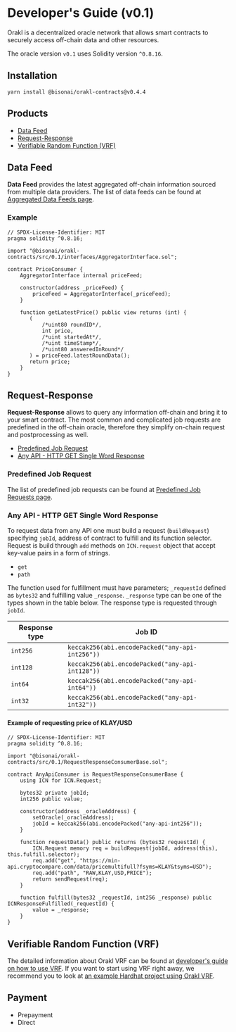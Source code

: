 # Developer's Guide (v0.1)

Orakl is a decentralized oracle network that allows smart contracts to securely access off-chain data and other resources.

The oracle version `v0.1` uses Solidity version `^0.8.16`.

## Installation

```
yarn install @bisonai/orakl-contracts@v0.4.4
```

## Products

* [Data Feed](#data-feed)
* [Request-Response](#request-response)
* [Verifiable Random Function (VRF)](#verifiable-random-function-vrf)

## Data Feed

**Data Feed** provides the latest aggregated off-chain information sourced from multiple data providers.
The list of data feeds can be found at [Aggregated Data Feeds page](aggregated-data-feeds.md).

### Example

```Solidity
// SPDX-License-Identifier: MIT
pragma solidity ^0.8.16;

import "@bisonai/orakl-contracts/src/0.1/interfaces/AggregatorInterface.sol";

contract PriceConsumer {
    AggregatorInterface internal priceFeed;

    constructor(address _priceFeed) {
        priceFeed = AggregatorInterface(_priceFeed);
    }

    function getLatestPrice() public view returns (int) {
       (
           /*uint80 roundID*/,
           int price,
           /*uint startedAt*/,
           /*uint timeStamp*/,
           /*uint80 answeredInRound*/
       ) = priceFeed.latestRoundData();
       return price;
    }
}

```

## Request-Response

**Request-Response** allows to query any information off-chain and bring it to your smart contract.
The most common and complicated job requests are predefined in the off-chain oracle, therefore they simplify on-chain request and postprocessing as well.

* [Predefined Job Request](#predefined-job-request)
* [Any API - HTTP GET Single Word Response](#any-api---http-get-single-word-response)

### Predefined Job Request

The list of predefined job requests can be found at [Predefined Job Requests page](predefined-job-requests.md).

### Any API - HTTP GET Single Word Response

To request data from any API one must build a request (`buildRequest`) specifying `jobId`, address of contract to fulfill and its function selector.
Request is build through `add` methods on `ICN.request` object that accept key-value pairs in a form of strings.

* `get`
* `path`

The function used for fulfillment must have parameters; `_requestId` defined as `bytes32` and fulfilling value `_response`.
`_response` type can be one of the types shown in the table below.
The response type is requested through `jobId`.

| Response type | Job ID                                          |
|---------------|-------------------------------------------------|
| `int256`      | `keccak256(abi.encodePacked("any-api-int256"))` |
| `int128`      | `keccak256(abi.encodePacked("any-api-int128"))` |
| `int64`       | `keccak256(abi.encodePacked("any-api-int64"))`  |
| `int32`       | `keccak256(abi.encodePacked("any-api-int32"))`  |

#### Example of requesting price of KLAY/USD

```Solidity
// SPDX-License-Identifier: MIT
pragma solidity ^0.8.16;

import "@bisonai/orakl-contracts/src/0.1/RequestResponseConsumerBase.sol";

contract AnyApiConsumer is RequestResponseConsumerBase {
    using ICN for ICN.Request;

    bytes32 private jobId;
    int256 public value;

    constructor(address _oracleAddress) {
        setOracle(_oracleAddress);
        jobId = keccak256(abi.encodePacked("any-api-int256"));
    }

    function requestData() public returns (bytes32 requestId) {
        ICN.Request memory req = buildRequest(jobId, address(this), this.fulfill.selector);
        req.add("get", "https://min-api.cryptocompare.com/data/pricemultifull?fsyms=KLAY&tsyms=USD");
        req.add("path", "RAW,KLAY,USD,PRICE");
        return sendRequest(req);
    }

    function fulfill(bytes32 _requestId, int256 _response) public ICNResponseFulfilled(_requestId) {
        value = _response;
    }
}
```

<!--
### Any API - HTTP GET Multi-Variable Word Responses
### Any API - HTTP GET Element in Array Response
### Any API - HTTP GET Large Responses
-->

## Verifiable Random Function (VRF)

The detailed information about Orakl VRF can be found at [developer's guide on how to use VRF](vrf.md).
If you want to start using VRF right away, we recommend you to look at [an example Hardhat project using Orakl VRF](https://github.com/Bisonai/vrf-consumer).

## Payment

* Prepayment
* Direct
